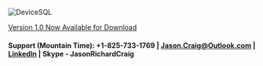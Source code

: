 ![DeviceSQL](https://raw.githubusercontent.com/jasonrichardcraig/devicesql/master/DeviceSQL.png)




[Version 1.0 Now Available for Download](https://github.com/jasonrichardcraig/DeviceSQL/tree/master/Version%201.0 "1.0")


#### Support (Mountain Time): +1-825-733-1769 | Jason.Craig@Outlook.com | [LinkedIn]([https://git-scm.com](https://www.linkedin.com/in/jasonrichardcraig/)) | Skype - JasonRichardCraig
